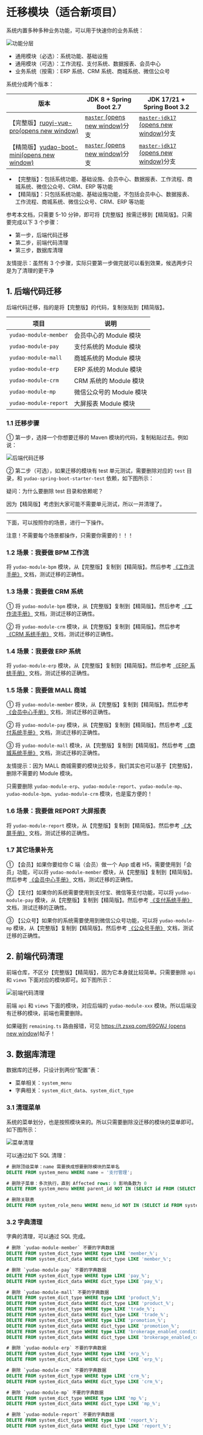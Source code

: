 # 迁移模块（适合新项目）

系统内置多种多种业务功能，可以用于快速你的业务系统：

![功能分层](https://doc.iocoder.cn/img/common/ruoyi-vue-pro-biz.png)

- 通用模块（必选）：系统功能、基础设施
- 通用模块（可选）：工作流程、支付系统、数据报表、会员中心
- 业务系统（按需）：ERP 系统、CRM 系统、商城系统、微信公众号

系统分成两个版本：

| 版本                                                         | JDK 8 + Spring Boot 2.7                                      | JDK 17/21 + Spring Boot 3.2                                  |
| ------------------------------------------------------------ | ------------------------------------------------------------ | ------------------------------------------------------------ |
| 【完整版】[ruoyi-vue-pro(opens new window)](https://gitee.com/zhijiantianya/ruoyi-vue-pro) | [`master` (opens new window)](https://gitee.com/zhijiantianya/ruoyi-vue-pro/tree/master/)分支 | [`master-jdk17` (opens new window)](https://gitee.com/zhijiantianya/ruoyi-vue-pro/tree/master-jdk17/)分支 |
| 【精简版】[yudao-boot-mini(opens new window)](https://gitee.com/yudaocode/yudao-boot-mini) | [`master` (opens new window)](https://gitee.com/yudaocode/yudao-boot-mini/tree/master/)分支 | [`master-jdk17` (opens new window)](https://gitee.com/yudaocode/yudao-boot-mini/tree/master-jdk17/)分支 |

- 【完整版】：包括系统功能、基础设施、会员中心、数据报表、工作流程、商城系统、微信公众号、CRM、ERP 等功能
- 【精简版】：只包括系统功能、基础设施功能，不包括会员中心、数据报表、工作流程、商城系统、微信公众号、CRM、ERP 等功能

参考本文档，只需要 5-10 分钟，即可将【完整版】按需迁移到【精简版】。只需要完成以下 3 个步骤：

- 第一步，后端代码迁移
- 第二步，前端代码清理
- 第三步，数据库清理

友情提示：虽然有 3 个步骤，实际只要第一步做完就可以看到效果，候选两步只是为了清理的更干净

## 1. 后端代码迁移

后端代码迁移，指的是将【完整版】的代码，复制张贴到【精简版】。

| 项目                  | 说明                     |
| --------------------- | ------------------------ |
| `yudao-module-member` | 会员中心的 Module 模块   |
| `yudao-module-pay`    | 支付系统的 Module 模块   |
| `yudao-module-mall`   | 商城系统的 Module 模块   |
| `yudao-module-erp`    | ERP 系统的 Module 模块   |
| `yudao-module-crm`    | CRM 系统的 Module 模块   |
| `yudao-module-mp`     | 微信公众号的 Module 模块 |
| `yudao-module-report` | 大屏报表 Module 模块     |

### 1.1 迁移步骤

① 第一步，选择一个你想要迁移的 Maven 模块的代码，复制粘贴过去。例如说：

![后端代码迁移](https://doc.iocoder.cn/img/%E5%90%8E%E7%AB%AF%E6%89%8B%E5%86%8C/%E8%BF%81%E7%A7%BB%E6%A8%A1%E5%9D%97/%E5%90%8E%E7%AB%AF%E4%BB%A3%E7%A0%81%E8%BF%81%E7%A7%BB.png)

② 第二步（可选），如果迁移的模块有 test 单元测试，需要删除对应的 `test` 目录，和 `yudao-spring-boot-starter-test` 依赖，如下图所示：

疑问：为什么要删除 test 目录和依赖呢？

因为【精简版】考虑到大家可能不需要单元测试，所以一并清理了。

------

下面，可以按照你的场景，进行一下操作。

注意！不需要每个场景都操作，只需要你需要的！！！

### 1.2 场景：我要做 BPM 工作流

将 `yudao-module-bpm` 模块，从【完整版】复制到【精简版】。然后参考 [《工作流手册》](https://doc.iocoder.cn/bpm/) 文档，测试迁移的正确性。

### 1.3 场景：我要做 CRM 系统

① 将 `yudao-module-bpm` 模块，从【完整版】复制到【精简版】。然后参考 [《工作流手册》](https://doc.iocoder.cn/bpm/) 文档，测试迁移的正确性。

② 将 `yudao-module-crm` 模块，从【完整版】复制到【精简版】。然后参考 [《CRM 系统手册》](https://doc.iocoder.cn/crm/build/) 文档，测试迁移的正确性。

### 1.4 场景：我要做 ERP 系统

将 `yudao-module-erp` 模块，从【完整版】复制到【精简版】。然后参考 [《ERP 系统手册》](https://doc.iocoder.cn/erp/build/) 文档，测试迁移的正确性。

### 1.5 场景：我要做 MALL 商城

① 将 `yudao-module-member` 模块，从【完整版】复制到【精简版】。然后参考 [《会员中心手册》](https://doc.iocoder.cn/member/build/) 文档，测试迁移的正确性。

② 将 `yudao-module-pay` 模块，从【完整版】复制到【精简版】。然后参考 [《支付系统手册》](https://doc.iocoder.cn/pay/build/) 文档，测试迁移的正确性。

③ 将 `yudao-module-mall` 模块，从【完整版】复制到【精简版】。然后参考 [《商城系统手册》](https://doc.iocoder.cn/mall/build/) 文档，测试迁移的正确性。

友情提示：因为 MALL 商城需要的模块比较多，我们其实也可以基于【完整版】，删除不需要的 Module 模块。

只需要删除 `yudao-module-erp`、`yudao-module-report`、`yudao-module-mp`、`yudao-module-bpm`、`yudao-module-crm` 模块，也是蛮方便的！

### 1.6 场景：我要做 REPORT 大屏报表

将 `yudao-module-report` 模块，从【完整版】复制到【精简版】。然后参考 [《大屏手册》](https://doc.iocoder.cn/report/) 文档，测试迁移的正确性。

### 1.7 其它场景补充

① 【会员】如果你要给你 C 端（会员）做一个 App 或者 H5，需要使用到「会员」功能，可以将 `yudao-module-member` 模块，从【完整版】复制到【精简版】。然后参考 [《会员中心手册》](https://doc.iocoder.cn/member/build/) 文档，测试迁移的正确性。

② 【支付】如果你的系统需要使用到支付宝、微信等支付功能，可以将 `yudao-module-pay` 模块，从【完整版】复制到【精简版】。然后参考 [《支付系统手册》](https://doc.iocoder.cn/pay/build/) 文档，测试迁移的正确性。

③ 【公众号】如果你的系统需要使用到微信公众号功能，可以将 `yudao-module-mp` 模块，从【完整版】复制到【精简版】。然后参考 [《公众号手册》](https://doc.iocoder.cn/mp/build/) 文档，测试迁移的正确性。

## 2. 前端代码清理

前端仓库，不区分【完整版】【精简版】，因为它本身就比较简单。只需要删除 `api` 和 `views` 下面对应的模块即可。如下图所示：

![前端代码清理](https://doc.iocoder.cn/img/%E5%90%8E%E7%AB%AF%E6%89%8B%E5%86%8C/%E8%BF%81%E7%A7%BB%E6%A8%A1%E5%9D%97/%E5%89%8D%E7%AB%AF%E4%BB%A3%E7%A0%81%E6%B8%85%E7%90%86.png)

前端 `api` 和 `views` 下面的模块，对应后端的 `yudao-module-xxx` 模块。所以后端没有迁移的模块，前端也需要删除。

如果碰到 `remaining.ts` 路由报错，可见 [https://t.zsxq.com/69GWJ (opens new window)](https://t.zsxq.com/69GWJ)帖子！

## 3. 数据库清理

数据库的迁移，只设计到两份“配置”表：

- 菜单相关：`system_menu`
- 字典相关：`system_dict_data`、`system_dict_type`

### 3.1 清理菜单

系统的菜单划分，也是按照模块来的。所以只需要删除没迁移的模块的菜单即可。如下图所示：

![菜单清理](https://doc.iocoder.cn/img/%E5%90%8E%E7%AB%AF%E6%89%8B%E5%86%8C/%E8%BF%81%E7%A7%BB%E6%A8%A1%E5%9D%97/%E8%8F%9C%E5%8D%95%E6%B8%85%E7%90%86.png)

可以通过如下 SQL 清理：

```sql
# 删除顶级菜单：name 需要换成想要删除模块的菜单名
DELETE FROM system_menu WHERE name = '支付管理';

# 删除子菜单：多次执行，直到 Affected rows: 0 影响条数为 0
DELETE FROM system_menu WHERE parent_id NOT IN (SELECT id FROM (SELECT id FROM system_menu) AS TEMP) AND parent_id > 0

# 删除关联表
DELETE FROM system_role_menu WHERE menu_id NOT IN (SELECT id FROM system_menu)
```

### 3.2 字典清理

字典的清理，可以通过 SQL 完成。

```sql
# 删除 `yudao-module-member` 不要的字典数据
DELETE FROM system_dict_type WHERE type LIKE 'member_%';
DELETE FROM system_dict_data WHERE dict_type LIKE 'member_%';

# 删除 `yudao-module-pay` 不要的字典数据
DELETE FROM system_dict_type WHERE type LIKE 'pay_%';
DELETE FROM system_dict_data WHERE dict_type LIKE 'pay_%';

# 删除 `yudao-module-mall` 不要的字典数据
DELETE FROM system_dict_type WHERE type LIKE 'product_%';
DELETE FROM system_dict_data WHERE dict_type LIKE 'product_%';
DELETE FROM system_dict_type WHERE type LIKE 'trade_%';
DELETE FROM system_dict_data WHERE dict_type LIKE 'trade_%';
DELETE FROM system_dict_type WHERE type LIKE 'promotion_%';
DELETE FROM system_dict_data WHERE dict_type LIKE 'promotion_%';
DELETE FROM system_dict_type WHERE type LIKE 'brokerage_enabled_condition_%';
DELETE FROM system_dict_data WHERE dict_type LIKE 'brokerage_enabled_condition_%';

# 删除 `yudao-module-erp` 不要的字典数据
DELETE FROM system_dict_type WHERE type LIKE 'erp_%';
DELETE FROM system_dict_data WHERE dict_type LIKE 'erp_%';

# 删除 `yudao-module-crm` 不要的字典数据
DELETE FROM system_dict_type WHERE type LIKE 'crm_%';
DELETE FROM system_dict_data WHERE dict_type LIKE 'crm_%';

# 删除 `yudao-module-mp` 不要的字典数据
DELETE FROM system_dict_type WHERE type LIKE 'mp_%';
DELETE FROM system_dict_data WHERE dict_type LIKE 'mp_%';

# 删除 `yudao-module-report` 不要的字典数据
DELETE FROM system_dict_type WHERE type LIKE 'report_%';
DELETE FROM system_dict_data WHERE dict_type LIKE 'report_%';
```